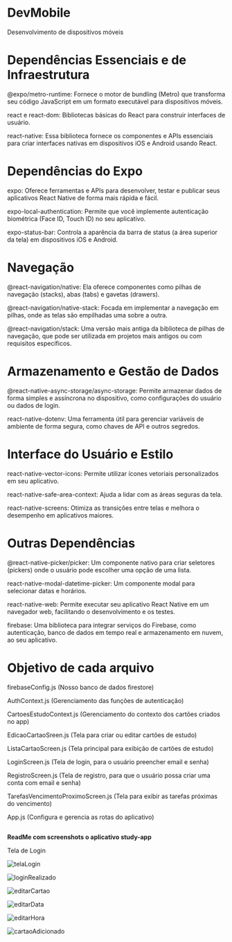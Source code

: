 # DevMobile

Desenvolvimento de dispositivos móveis

# Dependências Essenciais e de Infraestrutura

@expo/metro-runtime: Fornece o motor de bundling (Metro) que transforma seu código JavaScript em um formato executável para dispositivos móveis.

react e react-dom: Bibliotecas básicas do React para construir interfaces de usuário.

react-native: Essa biblioteca fornece os componentes e APIs essenciais para criar interfaces nativas em dispositivos iOS e Android usando React.

# Dependências do Expo

expo: Oferece ferramentas e APIs para desenvolver, testar e publicar seus aplicativos React Native de forma mais rápida e fácil.

expo-local-authentication: Permite que você implemente autenticação biométrica (Face ID, Touch ID) no seu aplicativo.

expo-status-bar: Controla a aparência da barra de status (a área superior da tela) em dispositivos iOS e Android.

# Navegação

@react-navigation/native: Ela oferece componentes como pilhas de navegação (stacks), abas (tabs) e gavetas (drawers).

@react-navigation/native-stack: Focada em implementar a navegação em pilhas, onde as telas são empilhadas uma sobre a outra.

@react-navigation/stack: Uma versão mais antiga da biblioteca de pilhas de navegação, que pode ser utilizada em projetos mais antigos ou com requisitos específicos.

# Armazenamento e Gestão de Dados

@react-native-async-storage/async-storage: Permite armazenar dados de forma simples e assíncrona no dispositivo, como configurações do usuário ou dados de login.

react-native-dotenv: Uma ferramenta útil para gerenciar variáveis de ambiente de forma segura, como chaves de API e outros segredos.

# Interface do Usuário e Estilo

react-native-vector-icons: Permite utilizar ícones vetoriais personalizados em seu aplicativo.

react-native-safe-area-context: Ajuda a lidar com as áreas seguras da tela.

react-native-screens: Otimiza as transições entre telas e melhora o desempenho em aplicativos maiores.

# Outras Dependências

@react-native-picker/picker: Um componente nativo para criar seletores (pickers) onde o usuário pode escolher uma opção de uma lista.

react-native-modal-datetime-picker: Um componente modal para selecionar datas e horários.

react-native-web: Permite executar seu aplicativo React Native em um navegador web, facilitando o desenvolvimento e os testes.

firebase: Uma biblioteca para integrar serviços do Firebase, como autenticação, banco de dados em tempo real e armazenamento em nuvem, ao seu aplicativo.

# Objetivo de cada arquivo

firebaseConfig.js (Nosso banco de dados firestore)

AuthContext.js (Gerenciamento das funções de autenticação)

CartoesEstudoContext.js (Gerenciamento do contexto dos cartões criados no app)

EdicaoCartaoSreen.js (Tela para criar ou editar cartões de estudo)

ListaCartaoScreen.js (Tela principal para exibição de cartões de estudo)

LoginScreen.js (Tela de login, para o usuário preencher email e senha)

RegistroScreen.js (Tela de registro, para que o usuário possa criar uma conta com email e senha)

TarefasVencimentoProximoScreen.js (Tela para exibir as tarefas próximas do vencimento)

App.js (Configura e gerencia as rotas do aplicativo)

##

**ReadMe com screenshots o aplicativo study-app**

Tela de Login

![telaLogin](https://github.com/mharteux/DevMobile/blob/main/study-app/Img-readme/01login.png)

![loginRealizado](https://github.com/mharteux/DevMobile/blob/main/study-app/Img-readme/02login-realizado.png)

![editarCartao](https://github.com/mharteux/DevMobile/blob/main/study-app/Img-readme/03editar-cartao.png)

![editarData](https://github.com/mharteux/DevMobile/blob/main/study-app/Img-readme/04editar-data.png)

![editarHora](https://github.com/mharteux/DevMobile/blob/main/study-app/Img-readme/05editar-hora.png)

![cartaoAdicionado](https://github.com/mharteux/DevMobile/blob/main/study-app/Img-readme/06cartao-adicionado.png)
